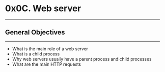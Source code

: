 # 0x0C. Web server
---
## General Objectives
---
* What is the main role of a web server
* What is a child process
* Why web servers usually have a parent process and child processes
* What are the main HTTP requests
